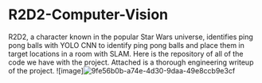 # R2D2-Computer-Vision
R2D2, a character known in the popular Star Wars universe, identifies ping pong balls with YOLO CNN to identify ping pong balls and place them in target locations in a room with SLAM. Here is the repository of all of the code we have with the project. Attached is a thorough engineering writeup of the project.
![image]![9fe56b0b-a74e-4d30-9daa-49e8ccb9e3cf](https://user-images.githubusercontent.com/86805176/210154543-1e8cabf5-64ea-4f7f-bbbb-953848c1f6a3.jpg)
